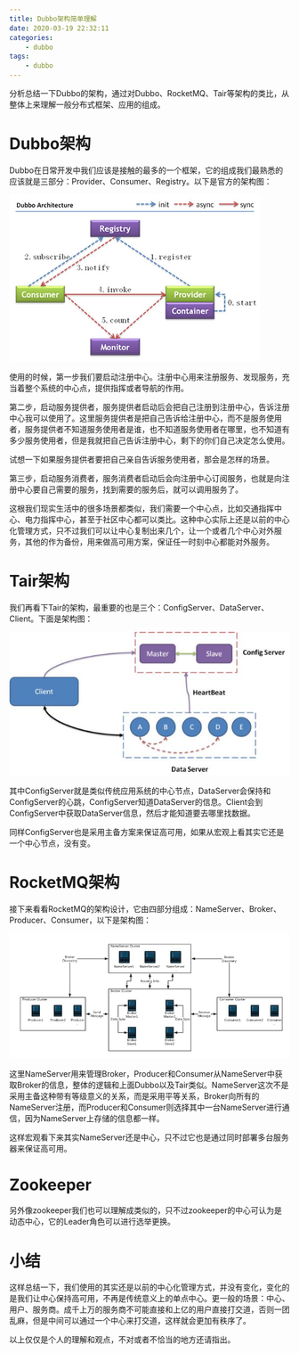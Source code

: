 ```yaml
---
title: Dubbo架构简单理解
date: 2020-03-19 22:32:11
categories: 
	- dubbo
tags:
	- dubbo
---
```

分析总结一下Dubbo的架构，通过对Dubbo、RocketMQ、Tair等架构的类比，从整体上来理解一般分布式框架、应用的组成。

<!--more-->
# Dubbo架构

Dubbo在日常开发中我们应该是接触的最多的一个框架，它的组成我们最熟悉的应该就是三部分：Provider、Consumer、Registry。以下是官方的架构图：

![Dubbo Architecture](./Dubbo架构简单理解/dubbo-architecture.jpg)

使用的时候，第一步我们要启动注册中心。注册中心用来注册服务、发现服务，充当着整个系统的中心点，提供指挥或者导航的作用。

第二步，启动服务提供者，服务提供者启动后会把自己注册到注册中心，告诉注册中心我可以使用了。这里服务提供者是把自己告诉给注册中心，而不是服务使用者，服务提供者不知道服务使用者是谁，也不知道服务使用者在哪里，也不知道有多少服务使用者，但是我就把自己告诉注册中心，剩下的你们自己决定怎么使用。

试想一下如果服务提供者要把自己亲自告诉服务使用者，那会是怎样的场景。

第三步，启动服务消费者，服务消费者启动后会向注册中心订阅服务，也就是向注册中心要自己需要的服务，找到需要的服务后，就可以调用服务了。

这根我们现实生活中的很多场景都类似，我们需要一个中心点，比如交通指挥中心、电力指挥中心，甚至于社区中心都可以类比。这种中心实际上还是以前的中心化管理方式，只不过我们可以让中心复制出来几个，让一个或者几个中心对外服务，其他的作为备份，用来做高可用方案，保证任一时刻中心都能对外服务。

# Tair架构

我们再看下Tair的架构，最重要的也是三个：ConfigServer、DataServer、Client。下面是架构图：

![Tair Architecture](./Dubbo架构简单理解/tair-architecture.jpg)

其中ConfigServer就是类似传统应用系统的中心节点，DataServer会保持和ConfigServer的心跳，ConfigServer知道DataServer的信息。Client会到ConfigServer中获取DataServer信息，然后才能知道要去哪里找数据。

同样ConfigServer也是采用主备方案来保证高可用，如果从宏观上看其实它还是一个中心节点，没有变。

# RocketMQ架构

接下来看看RocketMQ的架构设计，它由四部分组成：NameServer、Broker、Producer、Consumer，以下是架构图：

![RocketMQ Architecture](./Dubbo架构简单理解/rocketmq-architecture.jpg)

这里NameServer用来管理Broker，Producer和Consumer从NameServer中获取Broker的信息，整体的逻辑和上面Dubbo以及Tair类似。NameServer这次不是采用主备这种带有等级意义的关系，而是采用平等关系，Broker向所有的NameServer注册，而Producer和Consumer则选择其中一台NameServer进行通信，因为NameServer上存储的信息都一样。

这样宏观看下来其实NameServer还是中心，只不过它也是通过同时部署多台服务器来保证高可用。

# Zookeeper

另外像zookeeper我们也可以理解成类似的，只不过zookeeper的中心可认为是动态中心，它的Leader角色可以进行选举更换。

# 小结

这样总结一下，我们使用的其实还是以前的中心化管理方式，并没有变化，变化的是我们让中心保持高可用，不再是传统意义上的单点中心。更一般的场景：中心、用户、服务商。成千上万的服务商不可能直接和上亿的用户直接打交道，否则一团乱麻，但是中间可以通过一个中心来打交道，这样就会更加有秩序了。

以上仅仅是个人的理解和观点，不对或者不恰当的地方还请指出。